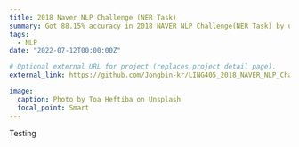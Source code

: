 ```yaml
---
title: 2018 Naver NLP Challenge (NER Task)
summary: Got 88.15% accuracy in 2018 NAVER NLP Challenge(NER Task) by using Naive Bayes Classifier based on Linguistic features.
tags:
  - NLP
date: "2022-07-12T00:00:00Z"

# Optional external URL for project (replaces project detail page).
external_link: https://github.com/Jongbin-kr/LING405_2018_NAVER_NLP_Challenge

image:
  caption: Photo by Toa Heftiba on Unsplash
  focal_point: Smart
---
```


Testing
